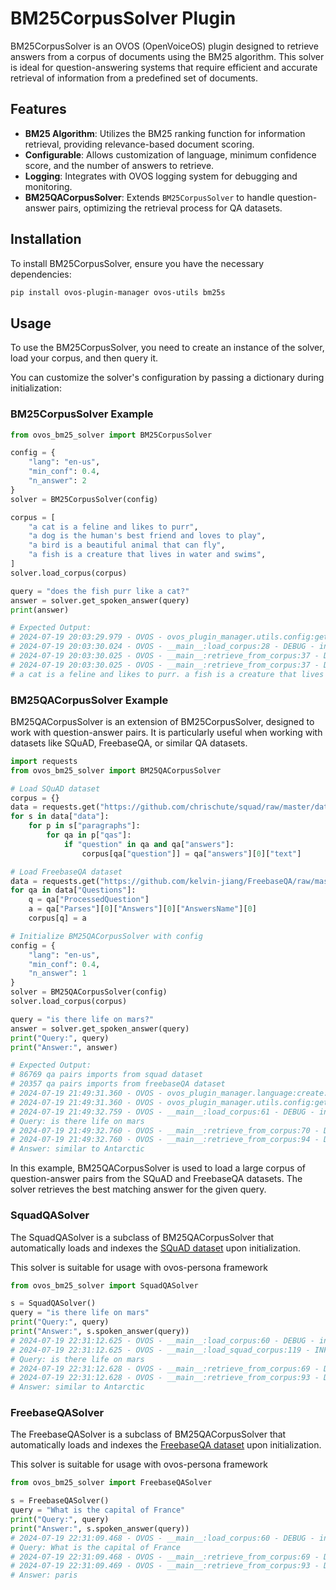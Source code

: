 # BM25CorpusSolver Plugin

BM25CorpusSolver is an OVOS (OpenVoiceOS) plugin designed to retrieve answers from a corpus of documents using the BM25
algorithm. This solver is ideal for question-answering systems that require efficient and accurate retrieval of
information from a predefined set of documents.

## Features

- **BM25 Algorithm**: Utilizes the BM25 ranking function for information retrieval, providing relevance-based document
  scoring.
- **Configurable**: Allows customization of language, minimum confidence score, and the number of answers to retrieve.
- **Logging**: Integrates with OVOS logging system for debugging and monitoring.
- **BM25QACorpusSolver**: Extends `BM25CorpusSolver` to handle question-answer pairs, optimizing the retrieval process
  for QA datasets.

## Installation

To install BM25CorpusSolver, ensure you have the necessary dependencies:

```bash
pip install ovos-plugin-manager ovos-utils bm25s
```

## Usage

To use the BM25CorpusSolver, you need to create an instance of the solver, load your corpus, and then query it.

You can customize the solver's configuration by passing a dictionary during initialization:

### BM25CorpusSolver Example

```python
from ovos_bm25_solver import BM25CorpusSolver

config = {
    "lang": "en-us",
    "min_conf": 0.4,
    "n_answer": 2
}
solver = BM25CorpusSolver(config)

corpus = [
    "a cat is a feline and likes to purr",
    "a dog is the human's best friend and loves to play",
    "a bird is a beautiful animal that can fly",
    "a fish is a creature that lives in water and swims",
]
solver.load_corpus(corpus)

query = "does the fish purr like a cat?"
answer = solver.get_spoken_answer(query)
print(answer)

# Expected Output:
# 2024-07-19 20:03:29.979 - OVOS - ovos_plugin_manager.utils.config:get_plugin_config:40 - DEBUG - Loaded configuration: {'module': 'ovos-translate-plugin-server', 'lang': 'en-us'}
# 2024-07-19 20:03:30.024 - OVOS - __main__:load_corpus:28 - DEBUG - indexed 4 documents
# 2024-07-19 20:03:30.025 - OVOS - __main__:retrieve_from_corpus:37 - DEBUG - Rank 1 (score: 1.0584375858306885): a cat is a feline and likes to purr
# 2024-07-19 20:03:30.025 - OVOS - __main__:retrieve_from_corpus:37 - DEBUG - Rank 2 (score: 0.481589138507843): a fish is a creature that lives in water and swims
# a cat is a feline and likes to purr. a fish is a creature that lives in water and swims
```

### BM25QACorpusSolver Example

BM25QACorpusSolver is an extension of BM25CorpusSolver, designed to work with question-answer pairs. It is particularly
useful when working with datasets like SQuAD, FreebaseQA, or similar QA datasets.

```python
import requests
from ovos_bm25_solver import BM25QACorpusSolver

# Load SQuAD dataset
corpus = {}
data = requests.get("https://github.com/chrischute/squad/raw/master/data/train-v2.0.json").json()
for s in data["data"]:
    for p in s["paragraphs"]:
        for qa in p["qas"]:
            if "question" in qa and qa["answers"]:
                corpus[qa["question"]] = qa["answers"][0]["text"]

# Load FreebaseQA dataset
data = requests.get("https://github.com/kelvin-jiang/FreebaseQA/raw/master/FreebaseQA-train.json").json()
for qa in data["Questions"]:
    q = qa["ProcessedQuestion"]
    a = qa["Parses"][0]["Answers"][0]["AnswersName"][0]
    corpus[q] = a

# Initialize BM25QACorpusSolver with config
config = {
    "lang": "en-us",
    "min_conf": 0.4,
    "n_answer": 1
}
solver = BM25QACorpusSolver(config)
solver.load_corpus(corpus)

query = "is there life on mars?"
answer = solver.get_spoken_answer(query)
print("Query:", query)
print("Answer:", answer)

# Expected Output:
# 86769 qa pairs imports from squad dataset
# 20357 qa pairs imports from freebaseQA dataset
# 2024-07-19 21:49:31.360 - OVOS - ovos_plugin_manager.language:create:233 - INFO - Loaded the Language Translation plugin ovos-translate-plugin-server
# 2024-07-19 21:49:31.360 - OVOS - ovos_plugin_manager.utils.config:get_plugin_config:40 - DEBUG - Loaded configuration: {'module': 'ovos-translate-plugin-server', 'lang': 'en-us'}
# 2024-07-19 21:49:32.759 - OVOS - __main__:load_corpus:61 - DEBUG - indexed 107126 documents
# Query: is there life on mars
# 2024-07-19 21:49:32.760 - OVOS - __main__:retrieve_from_corpus:70 - DEBUG - Rank 1 (score: 6.037893295288086): How is it postulated that Mars life might have evolved?
# 2024-07-19 21:49:32.760 - OVOS - __main__:retrieve_from_corpus:94 - DEBUG - closest question in corpus: How is it postulated that Mars life might have evolved?
# Answer: similar to Antarctic
```

In this example, BM25QACorpusSolver is used to load a large corpus of question-answer pairs from the SQuAD and
FreebaseQA datasets. The solver retrieves the best matching answer for the given query.

### SquadQASolver

The SquadQASolver is a subclass of BM25QACorpusSolver that automatically loads and indexes the [SQuAD dataset](https://rajpurkar.github.io/SQuAD-explorer/) upon
initialization.

This solver is suitable for usage with ovos-persona framework

```python
from ovos_bm25_solver import SquadQASolver

s = SquadQASolver()
query = "is there life on mars"
print("Query:", query)
print("Answer:", s.spoken_answer(query))
# 2024-07-19 22:31:12.625 - OVOS - __main__:load_corpus:60 - DEBUG - indexed 86769 documents
# 2024-07-19 22:31:12.625 - OVOS - __main__:load_squad_corpus:119 - INFO - Loaded and indexed 86769 question-answer pairs from SQuAD dataset
# Query: is there life on mars
# 2024-07-19 22:31:12.628 - OVOS - __main__:retrieve_from_corpus:69 - DEBUG - Rank 1 (score: 6.334013938903809): How is it postulated that Mars life might have evolved?
# 2024-07-19 22:31:12.628 - OVOS - __main__:retrieve_from_corpus:93 - DEBUG - closest question in corpus: How is it postulated that Mars life might have evolved?
# Answer: similar to Antarctic
```

### FreebaseQASolver

The FreebaseQASolver is a subclass of BM25QACorpusSolver that automatically loads and indexes the [FreebaseQA dataset](https://github.com/kelvin-jiang/FreebaseQA) upon
initialization.

This solver is suitable for usage with ovos-persona framework

```python
from ovos_bm25_solver import FreebaseQASolver

s = FreebaseQASolver()
query = "What is the capital of France"
print("Query:", query)
print("Answer:", s.spoken_answer(query))
# 2024-07-19 22:31:09.468 - OVOS - __main__:load_corpus:60 - DEBUG - indexed 20357 documents
# Query: What is the capital of France
# 2024-07-19 22:31:09.468 - OVOS - __main__:retrieve_from_corpus:69 - DEBUG - Rank 1 (score: 5.996074199676514): what is the capital of france
# 2024-07-19 22:31:09.469 - OVOS - __main__:retrieve_from_corpus:93 - DEBUG - closest question in corpus: what is the capital of france
# Answer: paris
```
